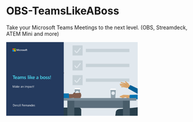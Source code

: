 # OBS-TeamsLikeABoss
Take your Microsoft Teams Meetings to the next level. (OBS, Streamdeck, ATEM Mini and more)

<img src="https://github.com/M365-DenzilFernandes/OBS-TeamsLikeABoss/blob/main/OBS%20Scenes/OBS-TeamsLikeABoss-1.PNG" style="max-width:70%;">
